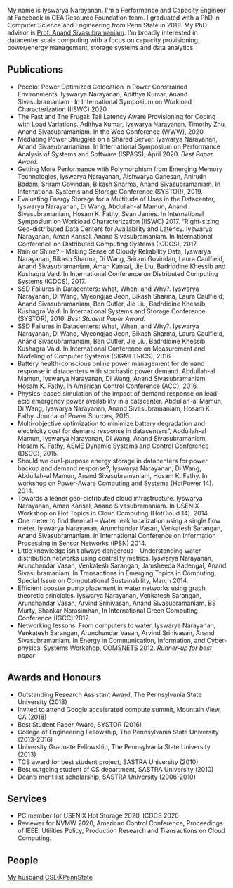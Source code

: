 My name is Iyswarya Narayanan. I'm a Performance and Capacity Engineer at Facebook in CEA Resource Foundation team. I graduated with a PhD in Computer Science and Engineering from Penn State in 2019. My PhD advisor is [Prof. Anand Sivasubramaniam](http://www.cse.psu.edu/~axs53/). I'm broadly interested in datacenter scale computing with a focus on capacity provisioning, power/energy management, storage systems and data analytics. 

## Publications
- Pocolo: Power Optimized Colocation in Power Constrained Environments. Iyswarya Narayanan, Adithya Kumar, Anand Sivasubramaniam . In International Symposium on Workload Characterization (IISWC) 2020
- The Fast and The Frugal: Tail Latency Aware Provisioning for Coping with Load Variations. Adithya Kumar, Iyswarya Narayanan, Timothy Zhu, Anand Sivasubramaniam. In the Web Conference (WWW), 2020
- Mediating Power Struggles on a Shared Server. Iyswarya Narayanan, Anand Sivasubramaniam. In International Symposium on Performance Analysis of Systems and Software (ISPASS), April 2020. _Best Paper Award_.
- Getting More Performance with Polymorphism from Emerging Memory Technologies, Iyswarya Narayanan, Aishwarya Ganesan, Anirudh Badam, Sriram Govindan, Bikash Sharma, Anand Sivasubramaniam. In International Systems and Storage Conference (SYSTOR), 2019.
- Evaluating Energy Storage for a Multitude of Uses in the Datacenter, Iyswarya Narayanan, Di Wang, Abdullah-al Mamun, Anand Sivasubramaniam, Hosam K. Fathy, Sean James. In International Symposium on Workload Characterization (IISWC) 2017. 
“Right-sizing Geo-distributed Data Centers for Availability and Latency. Iyswarya Narayanan, Aman Kansal, Anand Sivasubramaniam. In International Conference on Distributed Computing Systems (ICDCS), 2017.  
- Rain or Shine? – Making Sense of Cloudy Reliability Data, Iyswarya Narayanan, Bikash Sharma, Di Wang, Sriram Govindan, Laura Caulfield, Anand Sivasubramaniam, Aman Kansal, Jie Liu, Badriddine Khessib and Kushagra Vaid. In International Conference on Distributed Computing Systems (ICDCS), 2017.  
- SSD Failures in Datacenters: What, When, and Why?. Iyswarya Narayanan, Di Wang, Myeongjae Jeon, Bikash Sharma, Laura Caulfield, Anand Sivasubramaniam, Ben Cutler, Jie Liu, Badrdidine Khessib, Kushagra Vaid. In International Systems and Storage Conference (SYSTOR), 2016.  _Best Student Paper Award_.
- SSD Failures in Datacenters: What, When, and Why?. Iyswarya Narayanan, Di Wang, Myeongjae Jeon, Bikash Sharma, Laura Caulfield, Anand Sivasubramaniam, Ben Cutler, Jie Liu, Badrdidine Khessib, Kushagra Vaid. In International Conference on Measurement and Modeling of Computer Systems (SIGMETRICS), 2016. 
- Battery health-conscious online power management for demand response in datacenters with stochastic power demand. Abdullah-al Mamun, Iyswarya Narayanan, Di Wang, Anand Sivasubramaniam, Hosam K. Fathy. In American Control Conference (ACC), 2016. 
- Physics-based simulation of the impact of demand response on lead-acid emergency power availability in a datacenter.  Abdullah-al Mamun, Di Wang, Iyswarya Narayanan, Anand Sivasubramaniam, Hosam K. Fathy. Journal of Power Sources, 2015. 
- Multi-objective optimization to minimize battery degradation and electricity cost for demand response in datacenters”,  Abdullah-al Mamun, Iyswarya Narayanan, Di Wang, Anand Sivasubramaniam, Hosam K. Fathy, ASME Dynamic Systems and Control Conference (DSCC), 2015.
- Should we dual-purpose energy storage in datacenters for power backup and demand response?, Iyswarya Narayanan, Di Wang, Abdullah-al Mamun, Anand Sivasubramaniam, Hosam K. Fathy. In workshop on Power-Aware Computing and Systems (HotPower 14). 2014. 
- Towards a leaner geo-distributed cloud infrastructure. Iyswarya Narayanan, Aman Kansal, Anand Sivasubramaniam. In USENIX Workshop on Hot Topics in Cloud Computing (HotCloud 14). 2014. 
- One meter to find them all – Water leak localization using a single flow meter. Iyswarya Narayanan, Arunchandar Vasan, Venkatesh Sarangan, Anand Sivasubramaniam. In International Conference on Information Processing in Sensor Networks (IPSN) 2014.
- Little knowledge isn’t always dangerous – Understanding water distribution networks using centrality metrics. Iyswarya Narayanan, Arunchandar Vasan, Venkatesh Sarangan, Jamsheeda Kadengal, Anand Sivasubramaniam. In Transactions in Emerging Topics in Computing, Special Issue on Computational Sustainability, March 2014. 
- Efficient booster pump placement in water networks using graph theoretic principles. Iyswarya Narayanan, Venkatesh Sarangan, Arunchandar Vasan, Arvind Srinivasan, Anand Sivasubramaniam, BS Murty, Shankar Narasimhan, In International Green Computing Conference (IGCC) 2012. 
- Networking lessons: From computers to water, Iyswarya Narayanan, Venkatesh Sarangan, Arunchandar Vasan, Arvind Srinivasan, Anand Sivasubramaniam. In Energy in Communication, Information, and Cyber-physical Systems Workshop, COMSNETS 2012. _Runner-up for best paper_

## Awards and Honours
- Outstanding Research Assistant Award, The Pennsylvania State University (2018)
- Invited to attend Google accelerated compute summit, Mountain View, CA  (2018)
- Best Student Paper Award, SYSTOR  (2016)
- College of Engineering Fellowship, The Pennsylvania State University  (2013-2016)
- University Graduate Fellowship, The Pennsylvania State University (2013)
- TCS award for best student project, SASTRA University (2010)
- Best outgoing student of CS department, SASTRA University (2010)
- Dean’s merit list scholarship, SASTRA University (2006-2010)

## Services
- PC member for USENIX Hot Storage 2020, ICDCS 2020
- Reviewer for NVMW 2020, American Control Conference, Proceedings of IEEE, Utilities Policy, Production Research and Transactions on Cloud Computing.

## People

[My husband](http://www.cse.psu.edu/~pur128/)
[CSL@PennState](https://csl.cse.psu.edu/)
